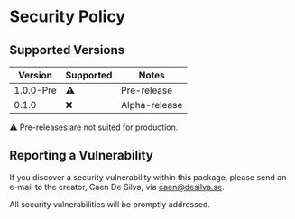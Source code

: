 # Security Policy

## Supported Versions

| Version | Supported          | Notes         |
| ------- | ------------------ | ----          |
| 1.0.0-Pre    | :warning:     | Pre-release   |
| 0.1.0        | :x:           | Alpha-release |

:warning: Pre-releases are not suited for production.

<!-- 
| 5.1.x   | :white_check_mark: |
| 5.0.x   | :x:                |
| 4.0.x   | :white_check_mark: |
| < 4.0   | :x:                | -->



## Reporting a Vulnerability

If you discover a security vulnerability within this package, please send an e-mail to the creator, Caen De Silva, via caen@desilva.se.

All security vulnerabilities will be promptly addressed.
